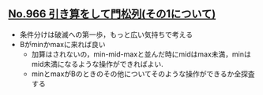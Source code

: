 ## [No.966 引き算をして門松列(その1について)](https://yukicoder.me/problems/no/966)

- 条件分けは破滅への第一歩，もっと広い気持ちで考える
- Bがminかmaxに来れば良い
    - 加算はされないの，min-mid-maxと並んだ時にmidはmax未満，minはmid未満になるような操作ができればよい.
    - minとmaxがBのときのその他についてそのような操作ができるか全探査する